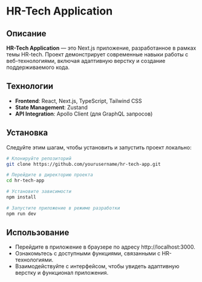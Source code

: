# HR-Tech Application

## Описание

**HR-Tech Application** — это Next.js приложение, разработанное в рамках темы HR-tech. Проект демонстрирует современные навыки работы с веб-технологиями, включая адаптивную верстку и создание поддерживаемого кода.

## Технологии

- **Frontend**: React, Next.js, TypeScript, Tailwind CSS
- **State Management**: Zustand
- **API Integration**: Apollo Client (для GraphQL запросов)

## Установка

Следуйте этим шагам, чтобы установить и запустить проект локально:

```bash
# Клонируйте репозиторий
git clone https://github.com/yourusername/hr-tech-app.git

# Перейдите в директорию проекта
cd hr-tech-app

# Установите зависимости
npm install

# Запустите приложение в режиме разработки
npm run dev

``` 

## Использование

 - Перейдите в приложение в браузере по адресу http://localhost:3000.
 - Ознакомьтесь с доступными функциями, связанными с HR-технологиями.
 - Взаимодействуйте с интерфейсом, чтобы увидеть адаптивную верстку и функционал приложения.
